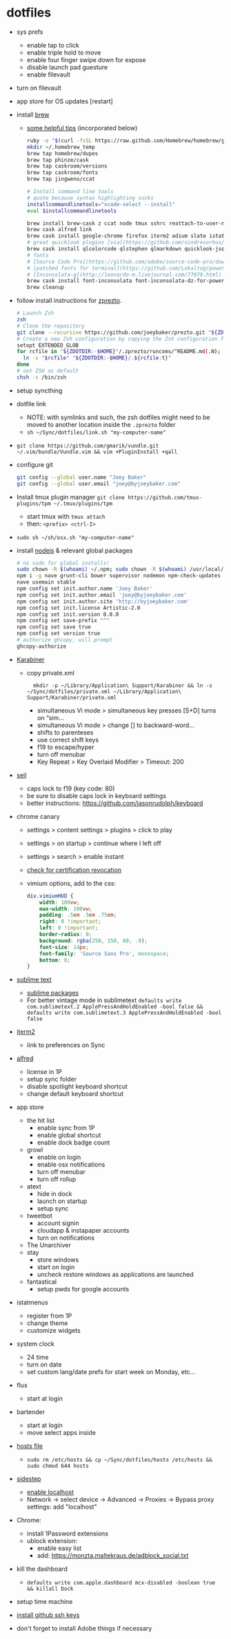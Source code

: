 # dotfiles #

* sys prefs
    * enable tap to click
    * enable triple hold to move
    * enable four finger swipe down for expose
    * disable launch pad guesture
    * enable filevault
* turn on filevault
* app store for OS updates [restart]
* install [brew](http://brew.sh)
    * [some helpful tips](http://lapwinglabs.com/blog/hacker-guide-to-setting-up-your-mac) (incorporated below)

        ```bash
        ruby -e "$(curl -fsSL https://raw.github.com/Homebrew/homebrew/go/install)"
        mkdir ~/.homebrew_temp
        brew tap homebrew/dupes
        brew tap phinze/cask
        brew tap caskroom/versions
        brew tap caskroom/fonts
        brew tap jingweno/ccat

        # Install command line tools
        # quote because syntax highlighting sucks
        installcommandlinetools="xcode-select --install"
        eval $installcommandlinetools

        brew install brew-cask z ccat node tmux sshrc reattach-to-user-namespace git zsh ack coreutils findutils bash shellcheck homebrew/dupes/grep httpie
        brew cask alfred link
        brew cask install google-chrome firefox iterm2 adium slate istat-menus airmail-beta spotify cloudup sublime-text-dev google-chrome-canary karabiner seil f-lux sidestep bartender onepassword alfred kitematic syncthing vlc atext --appdir=/Applications
        # great quicklook plugins [via](https://github.com/sindresorhus/quick-look-plugins)
        brew cask install qlcolorcode qlstephen qlmarkdown quicklook-json qlprettypatch quicklook-csv betterzipql webp-quicklook qlImageSize webpquicklook suspicious-package qlmarkdown && qlmanage -r
        # fonts
        # [Source Code Pro](https://github.com/adobe/source-code-pro/downloads)
        # [patched fonts for terminal](https://github.com/Lokaltog/powerline-fonts)
        # [Inconsolata-g](http://leonardo-m.livejournal.com/77079.html)
        brew cask install font-inconsolata font-inconsolata-dz-for-powerline font-source-code-pro font-sauce-code-powerline
        brew cleanup
        ```

* follow install instructions for [zprezto](https://github.com/sorin-ionescu/prezto).
    ```bash
    # Launch Zsh
    zsh
    # Clone the repository
    git clone --recursive https://github.com/joeybaker/prezto.git "${ZDOTDIR:-$HOME}/.zprezto"
    # Create a new Zsh configuration by copying the Zsh configuration files provided
    setopt EXTENDED_GLOB
    for rcfile in "${ZDOTDIR:-$HOME}"/.zprezto/runcoms/^README.md(.N); do
      ln -s "$rcfile" "${ZDOTDIR:-$HOME}/.${rcfile:t}"
    done
    # set ZSH as default
    chsh -s /bin/zsh
    ```
* setup syncthing
* dotfile link
    * NOTE: with symlinks and such, the zsh dotfiles might need to be moved to another location inside the `.zprezto` folder
    * `sh ~/Sync/dotfiles/link.sh "my-computer-name"`
* `git clone https://github.com/gmarik/vundle.git ~/.vim/bundle/Vundle.vim && vim +PluginInstall +qall`
* configure git
    ```sh
    git config --global user.name "Joey Baker"
    git config --global user.email "joey@byjoeybaker.com"
    ```
* Install tmux plugin manager `git clone https://github.com/tmux-plugins/tpm ~/.tmux/plugins/tpm`
    * start tmux with `tmux attach`
    * then: `<prefix> <ctrl-I>`
* `sudo sh ~/sh/osx.sh "my-computer-name"`
* install [nodejs](http://nodejs.org) & relevant global packages
    ```bash
    # no sudo for global installs!
    sudo chown -R $(whoami) ~/.npm; sudo chown -R $(whoami) /usr/local/lib/node_modules
    npm i -g nave grunt-cli bower supervisor nodemon npm-check-updates jscs jshint mocha ghwd ghcopy json trash irish-pub
    nave usemain stable
    npm config set init.author.name 'Joey Baker'
    npm config set init.author.email 'joey@byjoeybaker.com'
    npm config set init.author.site 'http://byjoeybaker.com'
    npm config set init.license Artistic-2.0
    npm config set init.version 0.0.0
    npm config set save-prefix "^"
    npm config set save true
    npm config set version true
    # authorize ghcopy, will prompt
    ghcopy-authorize
    ```
* [Karabiner](http://pqrs.org/macosx/karabiner/)
  * copy private.xml

    ```
      mkdir -p ~/Library/Application\ Support/Karabiner && ln -s ~/Sync/dotfiles/private.xml ~/Library/Application\ Support/Karabiner/private.xml
    ```
    * simultaneous Vi mode > simultaneous key presses [S+D] turns on “sim…
    * simultaneous Vi mode > change [] to backward-word…
    * shifts to parenteses
    * use correct shift keys
    * f19 to escape/hyper
    * turn off menubar
    * Key Repeat > Key Overlaid Modifier > Timeout: 200
* [seil](http://pqrs.org/macosx/Karabiner/seil.html.en)
    * caps lock to f19 (key code: 80)
    * be sure to disable caps lock in keyboard settings
    * better instructions: https://github.com/jasonrudolph/keyboard
* chrome canary
    * settings > content settings > plugins > click to play
    * settings > on startup > continue where I left off
    * settings > search > enable instant
    * [check for certification revocation](http://i.imgur.com/DsB8Oz0.png)
    * vimium options, add to the css:

        ```css
        div.vimiumHUD {
            width: 100vw;
            max-width: 100vw;
            padding: .5em .5em .75em;
            right: 0 !important;
            left: 0 !important;
            border-radius: 0;
            background: rgba(250, 150, 60, .9);
            font-size: 14px;
            font-family: 'Source Sans Pro', monospace;
            bottom: 0;
        }
        ```
* [sublime text](http://www.sublimetext.com/3)
    * [sublime packages](https://github.com/joeybaker/my_sublime_packages/tree/st3)
    * For better vintage mode in sublimetext `defaults write com.sublimetext.2 ApplePressAndHoldEnabled -bool false && defaults write com.sublimetext.3 ApplePressAndHoldEnabled -bool false`
* [iterm2](http://www.iterm2.com/#/section/home)
    * link to preferences on Sync
* [alfred](http://www.alfredapp.com)
    * license in 1P
    * setup sync folder
    * disable spotlight keyboard shortcut
    * change default keyboard shortcut
* app store
    * the hit list
        * enable sync from 1P
        * enable global shortcut
        * enable dock badge count
    * growl
        * enable on login
        * enable osx notifications
        * turn off menubar
        * turn off rollup
    * atext
        * hide in dock
        * launch on startup
        * setup sync
    * tweetbot
        * account signin
        * cloudapp & instapaper accounts
        * turn on notifications
    * The Unarchiver
    * stay
        * store windows
        * start on login
        * uncheck restore windows as applications are launched
    * fantastical
        * setup pwds for google accounts
* istatmenus
    * register from 1P
    * change theme
    * customize widgets
* system clock
    * 24 time
    * turn on date
    * set custom lang/date prefs for start week on Monday, etc…
* flux
    * start at login
* bartender
    * start at login
    * move select apps inside

* [hosts file](http://someonewhocares.org/hosts/hosts)
    * `sudo rm /etc/hosts && cp ~/Sync/dotfiles/hosts /etc/hosts && sudo chmod 644 hosts`
* [sidestep](http://chetansurpur.com/projects/sidestep/)
    * [enable localhost](https://github.com/chetan51/sidestep/issues/32#issuecomment-16606585)
    * Network -> select device -> Advanced -> Proxies -> Bypass proxy settings: add "localhost"
* Chrome:
    * install 1Password extensions
    * ublock extension:
        * enable easy list
        * add: https://monzta.maltekraus.de/adblock_social.txt
* kill the dashboard
    * `defaults write com.apple.dashboard mcx-disabled -boolean true && killall Dock`
* setup time machine
* [install github ssh keys](https://help.github.com/articles/generating-ssh-keys)
* don't forget to install Adobe things if necessary
